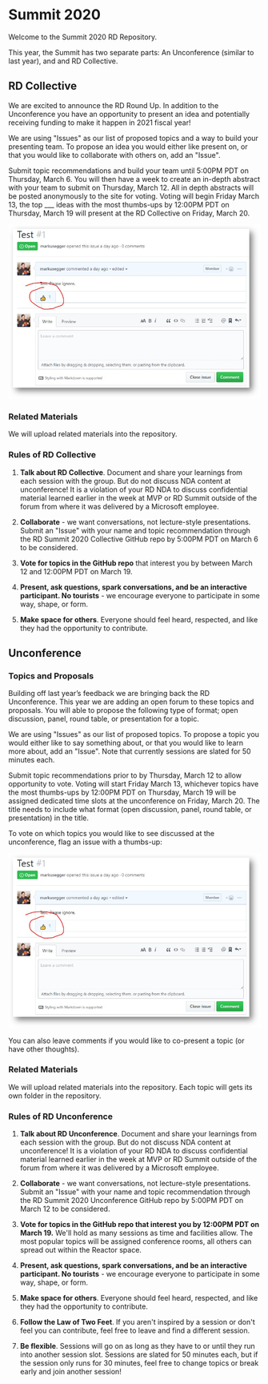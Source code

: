 # Summit 2020

Welcome to the Summit 2020 RD Repository.

This year, the Summit has two separate parts: An Unconference (similar to last year), and and RD Collective.

## RD Collective

We are excited to announce the RD Round Up. In addition to the Unconference you have an opportunity to present an idea and potentially receiving funding to make it happen in 2021 fiscal year!

We are using "Issues" as our list of proposed topics and a way to build your presenting team. To propose an idea you would either like present on, or that you would like to collaborate with others on, add an "Issue".

Submit topic recommendations and build your team until 5:00PM PDT on Thursday, March 6. You will then have a week to create an in-depth abstract with your team to submit on Thursday, March 12. All in depth abstracts will be posted anonymously to the site for voting. Voting will begin Friday March 13, the top ___ ideas with the most thumbs-ups by 12:00PM PDT on Thursday, March 19 will present at the RD Collective on Friday, March 20.

![](https://github.com/msrd/Summit-2019-Unconference/raw/master/GitHubCapture1.png)

### Related Materials

We will upload related materials into the repository.

### Rules of RD Collective

1. **Talk about RD Collective**. Document and share your learnings from each session with the group. But do not discuss NDA content at unconference! It is a violation of your RD NDA to discuss confidential material learned earlier in the week at MVP or RD Summit outside of the forum from where it was delivered by a Microsoft employee.

2. **Collaborate** - we want conversations, not lecture-style presentations. Submit an "Issue" with your name and topic recommendation through the RD Summit 2020 Collective GitHub repo by 5:00PM PDT on March 6 to be considered.

3. **Vote for topics in the GitHub repo** that interest you by between March 12 and 12:00PM PDT on March 19.

4. **Present, ask questions, spark conversations, and be an interactive participant. No tourists** - we encourage everyone to participate in some way, shape, or form.

5. **Make space for others**. Everyone should feel heard, respected, and like they had the opportunity to contribute.

## Unconference

### Topics and Proposals

Building off last year’s feedback we are bringing back the RD Unconference. This year we are adding an open forum to these topics and proposals. You will able to propose the following type of format; open discussion, panel, round table, or presentation for a topic.

We are using "Issues" as our list of proposed topics. To propose a topic you would either like to say something about, or that you would like to learn more about, add an "Issue". Note that currently sessions are slated for 50 minutes each.

Submit topic recommendations prior to by Thursday, March 12 to allow opportunity to vote. Voting will start Friday March 13, whichever topics have the most thumbs-ups by 12:00PM PDT on Thursday, March 19 will be assigned dedicated time slots at the unconference on Friday, March 20. The title needs to include what format (open discussion, panel, round table, or presentation) in the title.

To vote on which topics you would like to see discussed at the unconference, flag an issue with a thumbs-up:

![](https://github.com/msrd/Summit-2019-Unconference/raw/master/GitHubCapture1.png)

You can also leave comments if you would like to co-present a topic (or have other thoughts).

### Related Materials

We will upload related materials into the repository. Each topic will gets its own folder in the repository.

### Rules of RD Unconference

1. **Talk about RD Unconference**. Document and share your learnings from each session with the group. But do not discuss NDA content at unconference! It is a violation of your RD NDA to discuss confidential material learned earlier in the week at MVP or RD Summit outside of the forum from where it was delivered by a Microsoft employee.

2. **Collaborate** - we want conversations, not lecture-style presentations. Submit an "Issue" with your name and topic recommendation through the RD Summit 2020 Unconference GitHub repo by 5:00PM PDT on March 12 to be considered.

3. **Vote for topics in the GitHub repo that interest you by 12:00PM PDT on March 19.** We'll hold as many sessions as time and facilities allow. The most popular topics will be assigned conference rooms, all others can spread out within the Reactor space.

4. **Present, ask questions, spark conversations, and be an interactive participant. No tourists** - we encourage everyone to participate in some way, shape, or form.

5. **Make space for others**. Everyone should feel heard, respected, and like they had the opportunity to contribute.

6. **Follow the Law of Two Feet**. If you aren't inspired by a session or don't feel you can contribute, feel free to leave and find a different session.

7. **Be flexible**. Sessions will go on as long as they have to or until they run into another session slot. Sessions are slated for 50 minutes each, but if the session only runs for 30 minutes, feel free to change topics or break early and join another session!
